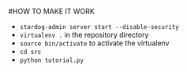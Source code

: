#HOW TO MAKE IT WORK

* `stardog-admin server start --disable-security`
* `virtualenv .` in the repository directory
* `source bin/activate` to activate the virtualenv
* `cd src`
* `python tutorial.py`